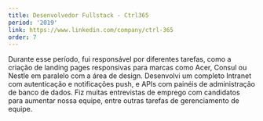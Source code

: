 ```yaml
---
title: Desenvolvedor Fullstack - Ctrl365
period: '2019'
link: https://www.linkedin.com/company/ctrl-365
order: 7
---
```

Durante esse período, fui responsável por diferentes tarefas, como a criação de landing pages responsivas para marcas como Acer, Consul ou Nestle em paralelo com a área de design. Desenvolvi um completo Intranet com autenticação e notificações push, e APIs com painéis de administração de banco de dados. Fiz muitas entrevistas de emprego com candidatos para aumentar nossa equipe, entre outras tarefas de gerenciamento de equipe.
